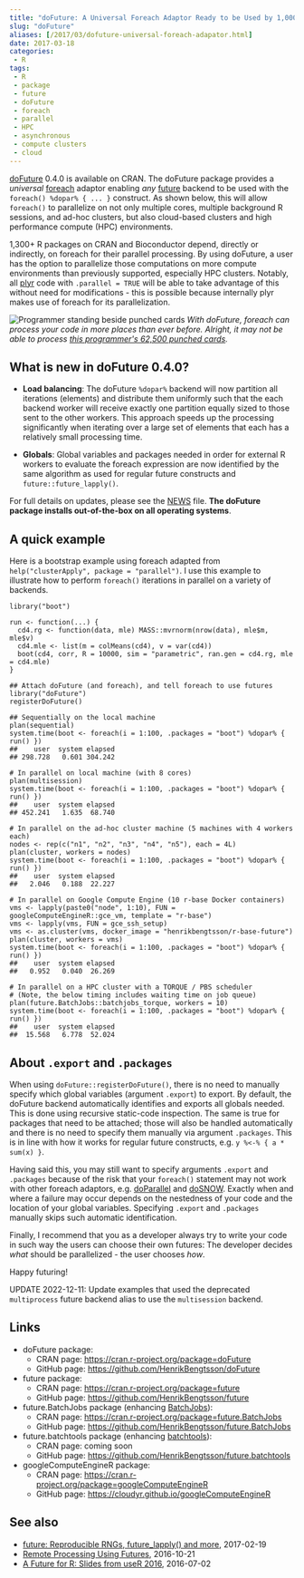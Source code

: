 ```yaml
---
title: "doFuture: A Universal Foreach Adaptor Ready to be Used by 1,000+ Packages"
slug: "doFuture"
aliases: [/2017/03/dofuture-universal-foreach-adapator.html]
date: 2017-03-18
categories:
 - R
tags:
 - R
 - package
 - future
 - doFuture
 - foreach
 - parallel
 - HPC
 - asynchronous
 - compute clusters
 - cloud
---
```


[doFuture] 0.4.0 is available on CRAN.  The doFuture package provides a _universal_ [foreach] adaptor enabling  _any_ [future] backend to be used with the `foreach() %dopar% { ... }` construct.  As shown below, this will allow `foreach()` to parallelize on not only multiple cores, multiple background R sessions, and ad-hoc clusters, but also cloud-based clusters and high performance compute (HPC) environments.

1,300+ R packages on CRAN and Bioconductor depend, directly or indirectly, on foreach for their parallel processing.  By using doFuture, a user has the option to parallelize those computations on more compute environments than previously supported, especially HPC clusters.  Notably, all [plyr] code with `.parallel = TRUE` will be able to take advantage of this without need for modifications - this is possible because internally plyr makes use of foreach for its parallelization.

![ Programmer standing beside punched cards](/post/programmer_next_to_62500_punch_cards_SAGE.jpg)
_With doFuture, foreach can process your code in more places than ever before.  Alright, it may not be able to process [this programmer's 62,500 punched cards](http://www.computerhistory.org/revolution/memory-storage/8/326/924)._


## What is new in doFuture 0.4.0?

* **Load balancing**: The doFuture `%dopar%` backend will now partition all iterations (elements) and distribute them uniformly such that the each backend worker will receive exactly one partition equally sized to those sent to the other workers.  This approach speeds up the processing significantly when iterating over a large set of elements that each has a relatively small processing time.
 
* **Globals**: Global variables and packages needed in order for external R workers to evaluate the foreach expression are now identified by the same algorithm as used for regular future constructs and `future::future_lapply()`.
	
For full details on updates, please see the [NEWS](https://cran.r-project.org/package=doFuture) file.  **The doFuture package installs out-of-the-box on all operating systems**.


## A quick example
Here is a bootstrap example using foreach adapted from `help("clusterApply", package = "parallel")`.  I use this example to illustrate how to perform `foreach()` iterations in parallel on a variety of backends.

```
library("boot")

run <- function(...) {
  cd4.rg <- function(data, mle) MASS::mvrnorm(nrow(data), mle$m, mle$v)
  cd4.mle <- list(m = colMeans(cd4), v = var(cd4))
  boot(cd4, corr, R = 10000, sim = "parametric", ran.gen = cd4.rg, mle = cd4.mle)
}

## Attach doFuture (and foreach), and tell foreach to use futures
library("doFuture")
registerDoFuture()

## Sequentially on the local machine
plan(sequential)
system.time(boot <- foreach(i = 1:100, .packages = "boot") %dopar% { run() })
##    user  system elapsed 
## 298.728   0.601 304.242

# In parallel on local machine (with 8 cores)
plan(multisession)
system.time(boot <- foreach(i = 1:100, .packages = "boot") %dopar% { run() })
##    user  system elapsed 
## 452.241   1.635  68.740

# In parallel on the ad-hoc cluster machine (5 machines with 4 workers each)
nodes <- rep(c("n1", "n2", "n3", "n4", "n5"), each = 4L)
plan(cluster, workers = nodes)
system.time(boot <- foreach(i = 1:100, .packages = "boot") %dopar% { run() })
##    user  system elapsed
##   2.046   0.188  22.227

# In parallel on Google Compute Engine (10 r-base Docker containers)
vms <- lapply(paste0("node", 1:10), FUN = googleComputeEngineR::gce_vm, template = "r-base")
vms <- lapply(vms, FUN = gce_ssh_setup)
vms <- as.cluster(vms, docker_image = "henrikbengtsson/r-base-future")
plan(cluster, workers = vms)
system.time(boot <- foreach(i = 1:100, .packages = "boot") %dopar% { run() })
##    user  system elapsed
##   0.952   0.040  26.269

# In parallel on a HPC cluster with a TORQUE / PBS scheduler
# (Note, the below timing includes waiting time on job queue)
plan(future.BatchJobs::batchjobs_torque, workers = 10)
system.time(boot <- foreach(i = 1:100, .packages = "boot") %dopar% { run() })
##    user  system elapsed
##  15.568   6.778  52.024
```


## About `.export` and `.packages`

When using `doFuture::registerDoFuture()`, there is no need to manually specify which global variables (argument `.export`) to export.  By default, the doFuture backend automatically identifies and exports all globals needed. This is done using recursive static-code inspection.  The same is true for packages that need to be attached; those will also be handled automatically and there is no need to specify them manually via argument `.packages`.  This is in line with how it works for regular future constructs, e.g. `y %<-% { a * sum(x) }`.

Having said this, you may still want to specify arguments `.export` and `.packages` because of the risk that your `foreach()` statement may not work with other foreach adaptors, e.g. [doParallel] and [doSNOW].  Exactly when and where a failure may occur depends on the nestedness of your code and the location of your global variables.  Specifying `.export` and `.packages` manually skips such automatic identification.

Finally, I recommend that you as a developer always try to write your code in such way the users can choose their own futures: The developer decides _what_ should be parallelized - the user chooses _how_.

Happy futuring!


UPDATE 2022-12-11: Update examples that used the deprecated `multiprocess` future backend alias to use the `multisession` backend.

## Links
* doFuture package:
  - CRAN page: https://cran.r-project.org/package=doFuture
  - GitHub page: https://github.com/HenrikBengtsson/doFuture
* future package:
  - CRAN page: https://cran.r-project.org/package=future
  - GitHub page: https://github.com/HenrikBengtsson/future
* future.BatchJobs package (enhancing [BatchJobs]):
  - CRAN page: https://cran.r-project.org/package=future.BatchJobs
  - GitHub page: https://github.com/HenrikBengtsson/future.BatchJobs
* future.batchtools package (enhancing [batchtools]):
  - CRAN page: coming soon
  - GitHub page: https://github.com/HenrikBengtsson/future.batchtools
* googleComputeEngineR package:
  - CRAN page: https://cran.r-project.org/package=googleComputeEngineR
  - GitHub page: https://cloudyr.github.io/googleComputeEngineR
  
## See also

* [future: Reproducible RNGs, future_lapply() and more](/2017/02/future-reproducible-rngs-futurelapply.html), 2017-02-19
* [Remote Processing Using Futures](/2016/10/remote-processing-using-futures.html), 2016-10-21
* [A Future for R: Slides from useR 2016](/2016/07/a-future-for-r-slides-from-user-2016.html), 2016-07-02

[doFuture]: https://cran.r-project.org/package=doFuture
[future]: https://cran.r-project.org/package=future
[future.BatchJobs]: https://cran.r-project.org/package=future.BatchJobs
[future.batchtools]: https://github.com/HenrikBengtsson/future.batchtools
[globals]: https://cran.r-project.org/package=globals
[BatchJobs]: https://cran.r-project.org/package=BatchJobs
[batchtools]: https://cran.r-project.org/package=batchtools
[foreach]: https://cran.r-project.org/package=foreach
[doParallel]: https://cran.r-project.org/package=doParallel
[doSNOW]: https://cran.r-project.org/package=doSNOW
[plyr]: https://cran.r-project.org/package=plyr
[googleComputeEngineR]: https://cran.r-project.org/package=googleComputeEngineR
